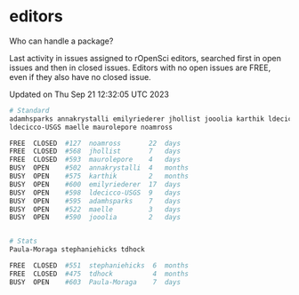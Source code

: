 # editors

Who can handle a package?

Last activity in issues assigned to rOpenSci editors, searched first in open
issues and then in closed issues. Editors with no open issues are FREE, even if
they also have no closed issue.


Updated on Thu Sep 21 12:32:05 UTC 2023

```bash
# Standard
adamhsparks annakrystalli emilyriederer jhollist jooolia karthik ldecicco
ldecicco-USGS maelle maurolepore noamross

FREE  CLOSED  #127  noamross       22  days
FREE  CLOSED  #568  jhollist       7   days
FREE  CLOSED  #593  maurolepore    4   days
BUSY  OPEN    #502  annakrystalli  4   months
BUSY  OPEN    #575  karthik        2   months
BUSY  OPEN    #600  emilyriederer  17  days
BUSY  OPEN    #598  ldecicco-USGS  9   days
BUSY  OPEN    #595  adamhsparks    7   days
BUSY  OPEN    #522  maelle         3   days
BUSY  OPEN    #590  jooolia        2   days


# Stats
Paula-Moraga stephaniehicks tdhock

FREE  CLOSED  #551  stephaniehicks  6  months
FREE  CLOSED  #475  tdhock          4  months
BUSY  OPEN    #603  Paula-Moraga    7  days
```
